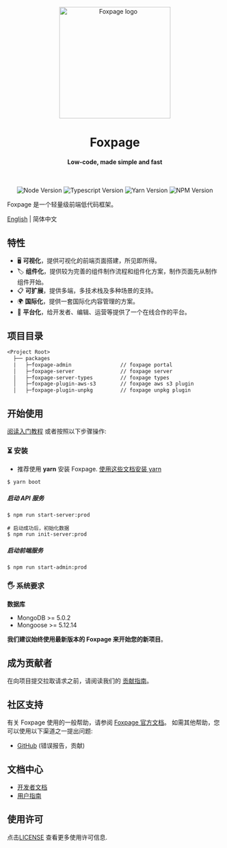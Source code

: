 <p align="center">
  <!-- <a href="https://console.foxfamily.io/page/#"> -->
    <img src="https://www.foxpage.io/logo.jpg" width="260px" alt="Foxpage logo" />
  <!-- </a> -->
</p>
<h1 align="center">Foxpage</h1>
<h4 align="center">Low-code, made simple and fast</h4>
<!-- <p align="center"><a href="https://console.foxfamily.io/page/#/">在线体验</a></p> -->
<br />

<p align="center">
  <img src="https://img.shields.io/badge/node-%3E%3D14.15.1-brightgreen" alt="Node Version" />
  <img src="https://img.shields.io/badge/typescript-%3E%3D4.3.0-brightgreen" alt="Typescript Version" />
  <img src="https://img.shields.io/badge/yarn-1.22.5-blue" alt="Yarn Version" />
  <img src="https://img.shields.io/badge/npm-%3E%3D6.14.x-blue" alt="NPM Version" />
</p>

Foxpage 是一个轻量级前端低代码框架。

[English](./README.md) | 简体中文

## 特性

- 🖥️ **可视化**，提供可视化的前端页面搭建，所见即所得。
- 🏷️ **组件化**，提供较为完善的组件制作流程和组件化方案，制作页面先从制作组件开始。
- 📋 **可扩展**，提供多端，多技术栈及多种场景的支持。
- 🌍 **国际化**，提供一套国际化内容管理的方案。
- 📡 **平台化**，给开发者、编辑、运营等提供了一个在线合作的平台。

## 项目目录

```txt
<Project Root>
  ├── packages
  |   ├─foxpage-admin                // foxpage portal
  │   ├─foxpage-server               // foxpage server
  │   ├─foxpage-server-types         // foxpage types
  │   ├─foxpage-plugin-aws-s3        // foxpage aws s3 plugin
  │   ├─foxpage-plugin-unpkg         // foxpage unpkg plugin
```

## 开始使用

<a href="https://console.foxfamily.io/#/guide" target="_blank">阅读入门教程</a> 或者按照以下步骤操作:

### ⏳ 安装

- 推荐使用 **yarn** 安装 Foxpage. [使用这些文档安装 yarn](https://yarnpkg.com/lang/en/docs/install/)

```shell
$ yarn boot
```

##### 启动 API 服务

```shell
$ npm run start-server:prod

# 启动成功后，初始化数据
$ npm run init-server:prod

```

##### 启动前端服务

```shell
$ npm run start-admin:prod
```

### 🖐 系统要求

**数据库**

- MongoDB >= 5.0.2
- Mongoose >= 5.12.14

**我们建议始终使用最新版本的 Foxpage 来开始您的新项目**。

## 成为贡献者

在向项目提交拉取请求之前，请阅读我们的 [贡献指南](https://console.foxfamily.io/#/guide/contribute)。

## 社区支持

有关 Foxpage 使用的一般帮助，请参阅 [Foxpage 官方文档](https://console.foxfamily.io/)。 如需其他帮助，您可以使用以下渠道之一提出问题:

- [GitHub](https://github.com/foxpage/foxpage) (错误报告，贡献)

## 文档中心

- [开发者文档](https://console.foxfamily.io/#/developer)
- [用户指南](https://console.foxfamily.io/#/course)

<!-- ## 在线体验

通过访问带有示例数据的 [Foxpage 项目](https://console.foxfamily.io/page/#/)，了解系统。 -->

## 使用许可

点击[LICENSE](./LICENSE) 查看更多使用许可信息.
